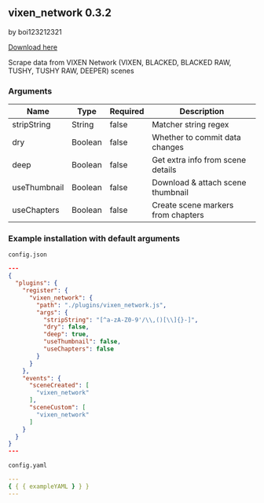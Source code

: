 ## vixen_network 0.3.2

by boi123212321

[Download here](https://raw.githubusercontent.com/porn-vault/plugins/master/dist/vixen_network.js)

Scrape data from VIXEN Network (VIXEN, BLACKED, BLACKED RAW, TUSHY, TUSHY RAW, DEEPER) scenes

### Arguments

| Name         | Type    | Required | Description                        |
| ------------ | ------- | -------- | ---------------------------------- |
| stripString  | String  | false    | Matcher string regex               |
| dry          | Boolean | false    | Whether to commit data changes     |
| deep         | Boolean | false    | Get extra info from scene details  |
| useThumbnail | Boolean | false    | Download & attach scene thumbnail  |
| useChapters  | Boolean | false    | Create scene markers from chapters |

### Example installation with default arguments

`config.json`

```json
---
{
  "plugins": {
    "register": {
      "vixen_network": {
        "path": "./plugins/vixen_network.js",
        "args": {
          "stripString": "[^a-zA-Z0-9'/\\,()[\\]{}-]",
          "dry": false,
          "deep": true,
          "useThumbnail": false,
          "useChapters": false
        }
      }
    },
    "events": {
      "sceneCreated": [
        "vixen_network"
      ],
      "sceneCustom": [
        "vixen_network"
      ]
    }
  }
}
---
```

`config.yaml`

```yaml
---
{ { { exampleYAML } } }
---

```
